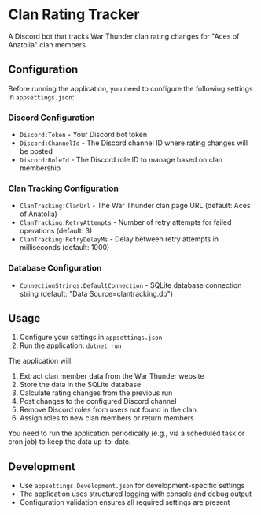 # Clan Rating Tracker

A Discord bot that tracks War Thunder clan rating changes for "Aces of Anatolia" clan members.

## Configuration

Before running the application, you need to configure the following settings in `appsettings.json`:

### Discord Configuration
- `Discord:Token` - Your Discord bot token
- `Discord:ChannelId` - The Discord channel ID where rating changes will be posted
- `Discord:RoleId` - The Discord role ID to manage based on clan membership

### Clan Tracking Configuration
- `ClanTracking:ClanUrl` - The War Thunder clan page URL (default: Aces of Anatolia)
- `ClanTracking:RetryAttempts` - Number of retry attempts for failed operations (default: 3)
- `ClanTracking:RetryDelayMs` - Delay between retry attempts in milliseconds (default: 1000)

### Database Configuration
- `ConnectionStrings:DefaultConnection` - SQLite database connection string (default: "Data Source=clantracking.db")

## Usage

1. Configure your settings in `appsettings.json`
2. Run the application: `dotnet run`

The application will:
1. Extract clan member data from the War Thunder website
2. Store the data in the SQLite database
3. Calculate rating changes from the previous run
4. Post changes to the configured Discord channel
5. Remove Discord roles from users not found in the clan
6. Assign roles to new clan members or return members

You need to run the application periodically (e.g., via a scheduled task or cron job) to keep the data up-to-date.

## Development

- Use `appsettings.Development.json` for development-specific settings
- The application uses structured logging with console and debug output
- Configuration validation ensures all required settings are present